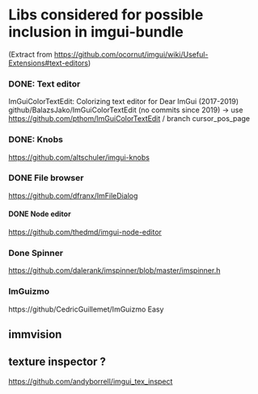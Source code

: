 # Libs considered for possible inclusion in imgui-bundle

(Extract from https://github.com/ocornut/imgui/wiki/Useful-Extensions#text-editors)

### DONE: Text editor
ImGuiColorTextEdit: Colorizing text editor for Dear ImGui (2017-2019)
github/BalazsJako/ImGuiColorTextEdit (no commits since 2019)
-> use https://github.com/pthom/ImGuiColorTextEdit / branch cursor_pos_page

### DONE: Knobs
https://github.com/altschuler/imgui-knobs

### DONE File browser
https://github.com/dfranx/ImFileDialog
    
#### DONE Node editor 
https://github.com/thedmd/imgui-node-editor

### Done Spinner
https://github.com/dalerank/imspinner/blob/master/imspinner.h

### ImGuizmo
https://github/CedricGuillemet/ImGuizmo
Easy

## immvision

## texture inspector ?
https://github.com/andyborrell/imgui_tex_inspect 
